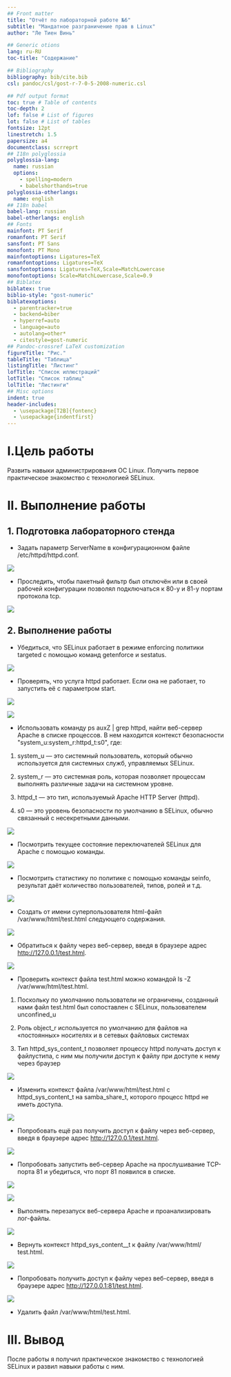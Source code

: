 ```yaml
---
## Front matter
title: "Отчёт по лабораторной работе №6"
subtitle: "Мандатное разграничение прав в Linux"
author: "Ле Тиен Винь"

## Generic otions
lang: ru-RU
toc-title: "Содержание"

## Bibliography
bibliography: bib/cite.bib
csl: pandoc/csl/gost-r-7-0-5-2008-numeric.csl

## Pdf output format
toc: true # Table of contents
toc-depth: 2
lof: false # List of figures
lot: false # List of tables
fontsize: 12pt
linestretch: 1.5
papersize: a4
documentclass: scrreprt
## I18n polyglossia
polyglossia-lang:
  name: russian
  options:
	- spelling=modern
	- babelshorthands=true
polyglossia-otherlangs:
  name: english
## I18n babel
babel-lang: russian
babel-otherlangs: english
## Fonts
mainfont: PT Serif
romanfont: PT Serif
sansfont: PT Sans
monofont: PT Mono
mainfontoptions: Ligatures=TeX
romanfontoptions: Ligatures=TeX
sansfontoptions: Ligatures=TeX,Scale=MatchLowercase
monofontoptions: Scale=MatchLowercase,Scale=0.9
## Biblatex
biblatex: true
biblio-style: "gost-numeric"
biblatexoptions:
  - parentracker=true
  - backend=biber
  - hyperref=auto
  - language=auto
  - autolang=other*
  - citestyle=gost-numeric
## Pandoc-crossref LaTeX customization
figureTitle: "Рис."
tableTitle: "Таблица"
listingTitle: "Листинг"
lofTitle: "Список иллюстраций"
lotTitle: "Список таблиц"
lolTitle: "Листинги"
## Misc options
indent: true
header-includes:
  - \usepackage[T2B]{fontenc}
  - \usepackage{indentfirst}
---
```


# I.Цель работы

Развить навыки администрирования OC Linux. Получить первое практическое знакомство с технологией SELinux.

# II. Выполнение работы

## 1. Подготовка лабораторного стенда

- Задать параметр ServerName в конфигурационном файле /etc/httpd/httpd.conf.

![](https://drive.google.com/uc?id=1G2XyT_TKpfWgi1UuXeEONWeg1iqebitH)

- Проследить, чтобы пакетный фильтр был отключён или в своей рабочей конфигурации позволял подключаться к 80-у и 81-у портам протокола tcp.

![](https://drive.google.com/uc?id=11Mz2IcPtMk1Xwe1o8HcUoWp7OEfuNobW)

## 2. Выполнение работы

- Убедиться, что SELinux работает в режиме enforcing политики targeted с помощью команд getenforce и sestatus.

![](https://drive.google.com/uc?id=10ks0KPUilyxfa9hPjdsEYgWkKH-ZTgTU)

- Проверять, что услуга httpd работает. Если она не работает, то запустить её с параметром start.

![](https://drive.google.com/uc?id=1PpH47d8Bzt9qWB6UtNGuYjzR87YPon1p)

![](https://drive.google.com/uc?id=1EEbR2qd_6jC6uUASdqyyui1LG6IYYrCG)

- Использовать команду ps auxZ | grep httpd, найти веб-сервер Apache в списке процессов. В нем находится контекст безопасности "system_u:system_r:httpd_t:s0", где:

1. system_u — это системный пользователь, который обычно используется для системных служб, управляемых SELinux.

2. system_r — это системная роль, которая позволяет процессам выполнять различные задачи на системном уровне.

3. httpd_t — это тип, используемый Apache HTTP Server (httpd).

4. s0 — это уровень безопасности по умолчанию в SELinux, обычно связанный с несекретными данными.

![](https://drive.google.com/uc?id=1n5MBZtoYiLwnSuxaLY7ExVgM6j4LBYL5)

- Посмотрить текущее состояние переключателей SELinux для Apache с помощью команды.

![](https://drive.google.com/uc?id=1wh31qZUeXgr8zDyUQeVG6UTmj4vMWmfW)

- Посмотрить статистику по политике с помощью команды seinfo, результат даёт количество пользователей, типов, ролей и т.д.

![](https://drive.google.com/uc?id=1srP-JJLAK7_5PAh7Y2gnISBcWgSdAB5j)

- Создать от имени суперпользователя html-файл /var/www/html/test.html следующего содержания.

![](https://drive.google.com/uc?id=1luACK09lULhyov5cqEGJDA7jh8oQX_Xf)

- Обратиться к файлу через веб-сервер, введя в браузере адрес http://127.0.0.1/test.html.

![](https://drive.google.com/uc?id=1cyzidj7BaDsUtU-xUPEc06fEq_9EqWAK)

- Проверить контекст файла test.html можно командой ls -Z /var/www/html/test.html.

1. Поскольку по умолчанию пользователи не ограничены, созданный нами файл test.html был сопоставлен с SELinux, пользователем unconfined_u

2. Роль object_r используется по умолчанию для файлов на «постоянных» носителях и в сетевых файловых системах

3. Тип httpd_sys_content_t позволяет процессу httpd получать доступ к файлустипа, с ним мы получили доступ к файлу при доступе к нему через браузер

![](https://drive.google.com/uc?id=1md_p31kDqLEc8wYYzd61kZPQdmYy_ftf)

- Изменить контекст файла /var/www/html/test.html с httpd_sys_content_t на samba_share_t, которого процесс httpd не иметь доступа.

![](https://drive.google.com/uc?id=1_SCcsohtNQG8NXD7u9fbuNMgy3pngL7w)

- Попробовать ещё раз получить доступ к файлу через веб-сервер, введя в браузере адрес http://127.0.0.1/test.html.

![](https://drive.google.com/uc?id=1gmEACDBiQXY4KXEEPB7vZTl89vrT2Puu)

- Попробовать запустить веб-сервер Apache на прослушивание ТСР-порта 81 и убедиться, что порт 81 появился в списке.

![](https://drive.google.com/uc?id=1ry9i-_yS-pqeGWagEmAWpVh2wwlWQz9P)

![](https://drive.google.com/uc?id=1ak7yykJ0nfuUJP0vLk8_ZLKycja2y6pt)

- Выполнять перезапуск веб-сервера Apache и проанализировать лог-файлы.

![](https://drive.google.com/uc?id=1GkjCDipwVZ9AJDbmVOjdIDbJK5Hwz927)

- Вернуть контекст httpd_sys_cоntent__t к файлу /var/www/html/ test.html.

![](https://drive.google.com/uc?id=13dNSkBhg7QtS21UL-Cg28UDj7IJrapUE)

- Попробовать получить доступ к файлу через веб-сервер, введя в браузере адрес http://127.0.0.1:81/test.html.

![](https://drive.google.com/uc?id=13RXRTPYPe_3TSw9dFC7R57YcuArJXOKM)

- Удалить файл /var/www/html/test.html.

# III. Вывод

После работы я получил практическое знакомство с технологией SELinux и развил навыки работы с ним.
